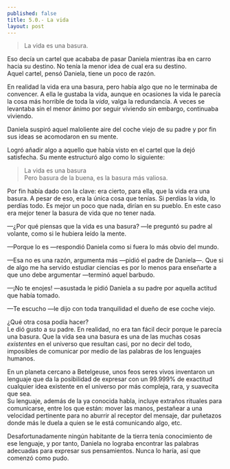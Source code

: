 ```yaml
---
published: false
title: 5.0.- La vida
layout: post
---
```

>La vida es una basura.  

Eso decía un cartel que acababa de pasar Daniela mientras iba en carro hacia su destino. No tenía la menor idea de cual era su destino.  
Aquel cartel, pensó Daniela, tiene un poco de razón.

En realidad la vida era una basura, pero había algo que no le terminaba de convencer. A ella le gustaba la vida, aunque en ocasiones la vida le parecía la cosa más horrible de toda la _vida_, valga la redundancia. A veces se levantaba sin el menor ánimo por seguir viviendo sin embargo, continuaba viviendo.

Daniela suspiró aquel maloliente aire del coche viejo de su padre y por fin sus ideas se acomodaron en su mente.

Logró añadir algo a aquello que había visto en el cartel que la dejó satisfecha. Su mente estructuró algo como lo siguiente:
>La vida es una basura  
>Pero basura de la buena, es la basura más valiosa.

Por fin había dado con la clave: era cierto, para ella, que la vida era una basura. A pesar de eso, era la única cosa que tenías. Si perdías la vida, lo perdías todo. Es mejor un poco que nada, dirían en su pueblo. En este caso era mejor tener la basura de vida que no tener nada.

—¿Por qué piensas que la vida es una basura? —le preguntó su padre al volante, como si le hubiera leído la mente.

—Porque lo es —respondió Daniela como si fuera lo más obvio del mundo.

—Esa no es una razón, argumenta más —pidió el padre de Daniela—. Que si de algo me ha servido estudiar ciencias es por lo menos para enseñarte a que uno debe argumentar —terminó aquel barbudo.

—¡No te enojes! —asustada le pidió Daniela a su padre por aquella actitud que había tomado.

—Te escucho —le dijo con toda tranquilidad el dueño de ese coche viejo.

¿Qué otra cosa podía hacer?  
Le dió gusto a su padre. En realidad, no era tan fácil decir porque le parecía una basura. Que la vida sea una basura es una de las muchas cosas _existentes_ en el universo que resultan casi, por no decir del todo, imposibles de comunicar por medio de las palabras de los lenguajes humanos.

En un planeta cercano a Betelgeuse, unos feos seres vivos inventaron un lenguaje que da la posibilidad de expresar con un 99.999% de exactitud cualquier idea existente en el universo por más compleja, rara, y suavecita que sea.  
Su lenguaje, además de la ya conocida habla, incluye extraños rituales para comunicarse, entre los que están: mover las manos, pestañear a una velocidad pertinente para no aburrir al receptor del mensaje, dar puñetazos donde más le duela a quien se le está comunicando algo, etc.

Desafortunadamente ningún habitante de la tierra tenía conocimiento de ese lenguaje, y por tanto, Daniela no lograba encontrar las palabras adecuadas para expresar sus pensamientos. Nunca lo haría, así que comenzó como pudo.
